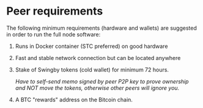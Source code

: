 # Peer requirements

The following minimum requirements \(hardware and wallets\) are suggested in order to run the full node software:

1. Runs in Docker container \(STC preferred\) on good hardware
2. Fast and stable network connection but can be located anywhere
3. Stake of Swingby tokens \(cold wallet\) for minimum 72 hours.

   _Have to self-send memo signed by peer P2P key to prove ownership and NOT move the tokens, otherwise other peers will ignore you._

4. A BTC "rewards" address on the Bitcoin chain.



